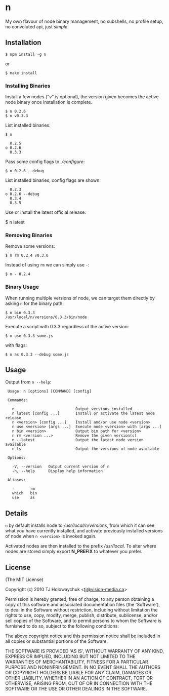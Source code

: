 # n

 My own flavour of node binary management, no subshells, no profile setup, no convoluted api, just _simple_.

## Installation

    $ npm install -g n

or

    $ make install

### Installing Binaries

Install a few nodes ("v" is optional), the version given becomes the active node binary once installation is complete.

    $ n 0.2.6
    $ n v0.3.3

List installed binaries:

    $ n
    
      0.2.5
    ο 0.2.6
      0.3.3

Pass some config flags to _./configure_:

    $ n 0.2.6 --debug

List installed binaries, config flags are shown:

      0.2.3 
    ο 0.2.6 --debug
      0.3.4 
      0.3.5

Use or install the latest official release:

   $ n latest

### Removing Binaries

Remove some versions:

    $ n rm 0.2.4 v0.3.0

Instead of using `rm` we can simply use `-`:

    $ n - 0.2.4

### Binary Usage

When running multiple versions of node, we can target
them directly by asking `n` for the binary path:

    $ n bin 0.3.3
    /usr/local/n/versions/0.3.3/bin/node

Execute a script with 0.3.3 regardless of the active version:

    $ n use 0.3.3 some.js

with flags:

    $ n as 0.3.3 --debug some.js

## Usage

 Output from `n --help`:

     Usage: n [options] [COMMAND] [config] 

     Commands:

       n                           Output versions installed
       n latest [config ...]       Install or activate the latest node release
       n <version> [config ...]    Install and/or use node <version>
       n use <version> [args ...]  Execute node <version> with [args ...]
       n bin <version>             Output bin path for <version>
       n rm <version ...>          Remove the given version(s)
       n --latest                  Output the latest node version available
       n ls                        Output the versions of node available

     Options:

       -V, --version   Output current version of n
       -h, --help      Display help information

     Aliases:

       -       rm
       which   bin
       use     as

## Details

 `n` by default installs node to _/usr/local/n/versions_, from
 which it can see what you have currently installed, and activate previously installed versions of node when `n <version>` is invoked again.

 Activated nodes are then installed to the prefix _/usr/local_. To alter where nodes are stored simply export __N_PREFIX__ to whatever you prefer.

## License 

(The MIT License)

Copyright (c) 2010 TJ Holowaychuk &lt;tj@vision-media.ca&gt;

Permission is hereby granted, free of charge, to any person obtaining
a copy of this software and associated documentation files (the
'Software'), to deal in the Software without restriction, including
without limitation the rights to use, copy, modify, merge, publish,
distribute, sublicense, and/or sell copies of the Software, and to
permit persons to whom the Software is furnished to do so, subject to
the following conditions:

The above copyright notice and this permission notice shall be
included in all copies or substantial portions of the Software.

THE SOFTWARE IS PROVIDED 'AS IS', WITHOUT WARRANTY OF ANY KIND,
EXPRESS OR IMPLIED, INCLUDING BUT NOT LIMITED TO THE WARRANTIES OF
MERCHANTABILITY, FITNESS FOR A PARTICULAR PURPOSE AND NONINFRINGEMENT.
IN NO EVENT SHALL THE AUTHORS OR COPYRIGHT HOLDERS BE LIABLE FOR ANY
CLAIM, DAMAGES OR OTHER LIABILITY, WHETHER IN AN ACTION OF CONTRACT,
TORT OR OTHERWISE, ARISING FROM, OUT OF OR IN CONNECTION WITH THE
SOFTWARE OR THE USE OR OTHER DEALINGS IN THE SOFTWARE.